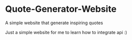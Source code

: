 # Quote-Generator-Website
A simple website that generate inspiring quotes

Just a simple website for me to learn how to integrate api :)
